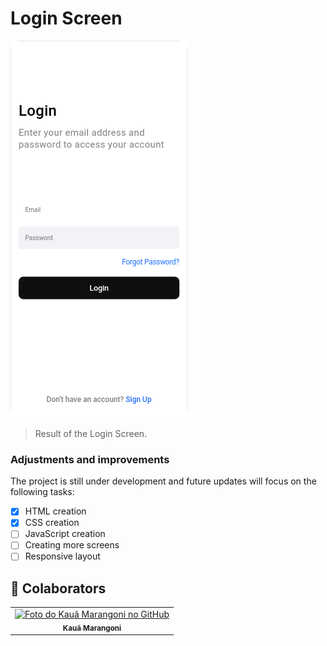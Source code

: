 # Login Screen

<img src="./assets/image-example.png" alt="imagem de exemplo">

> Result of the Login Screen.

### Adjustments and improvements

The project is still under development and future updates will focus on the following tasks:

- [x] HTML creation
- [x] CSS creation
- [ ] JavaScript creation
- [ ] Creating more screens
- [ ] Responsive layout

## 🤝 Colaborators

<table>
  <tr>
    <td align="center">
      <a href="https://github.com/Kaua-Marangoni">
        <img src="https://avatars.githubusercontent.com/u/67929579?v=4" width="100px;" alt="Foto do Kauã Marangoni no GitHub"/><br>
        <sub>
          <b>Kauã Marangoni</b>
        </sub>
      </a>
    </td>
  </tr>
</table>
